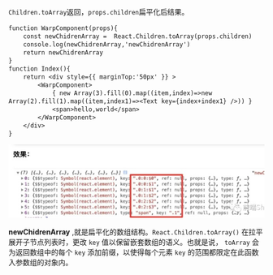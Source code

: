 `Children.toArray`返回，`props.children`扁平化后结果。

```react
function WarpComponent(props){
    const newChidrenArray =  React.Children.toArray(props.children)
    console.log(newChidrenArray,'newChidrenArray')
    return newChidrenArray
}   
function Index(){
    return <div style={{ marginTop:'50px' }} >
        <WarpComponent>
            { new Array(3).fill(0).map((item,index)=>new Array(2).fill(1).map((item,index1)=><Text key={index+index1} />)) }
            <span>hello,world</span>
        </WarpComponent>
    </div>
}
```

![image-20210727190641764](../../../img/Children.toArray.png)

**newChidrenArray** ,就是扁平化的数组结构。`React.Children.toArray()` 在拉平展开子节点列表时，更改 `key` 值以保留嵌套数组的语义。也就是说， `toArray` 会为返回数组中的每个 `key` 添加前缀，以使得每个元素 `key` 的范围都限定在此函数入参数组的对象内。

